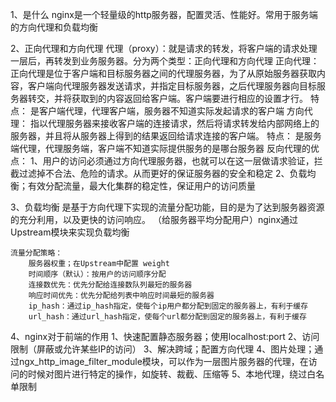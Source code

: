 1、是什么
    nginx是一个轻量级的http服务器，配置灵活、性能好。常用于服务端的方向代理和负载均衡
    
2、正向代理和方向代理
    代理（proxy）：就是请求的转发，将客户端的请求处理一层后，再转发到业务服务器。分为两个类型：正向代理和方向代理
    正向代理：
        正向代理是位于客户端和目标服务器之间的代理服务器，为了从原始服务器获取内容，客户端向代理服务器发送请求，并指定目标服务器，之后代理服务器向目标服务器转交，并将获取到的内容返回给客户端。客户端要进行相应的设置才行。
        特点：
            是客户端代理，代理客户端，服务器不知道实际发起请求的客户端
    方向代理：
        指以代理服务器来接收客户端的连接请求，然后将请求转发给内部网络上的服务器，并且将从服务器上得到的结果返回给请求连接的客户端。
        特点：
            是服务端代理，代理服务端，客户端不知道实际提供服务的是哪台服务器
    反向代理的优点：
        1、用户的访问必须通过方向代理服务器，也就可以在这一层做请求验证，拦截过滤掉不合法、危险的请求。从而更好的保证服务器的安全和稳定
        2、负载均衡；有效分配流量，最大化集群的稳定性，保证用户的访问质量
        
3、负载均衡
    是基于方向代理下实现的流量分配功能，目的是为了达到服务器资源的充分利用，以及更快的访问响应。
    （给服务器平均分配用户）nginx通过 Upstream模块来实现负载均衡
    
    流量分配策略：
        服务器权重；在Upstream中配置 weight
        时间顺序（默认）：按用户的访问顺序分配
        连接数优先：优先分配给连接数队列最短的服务器
        响应时间优先：优先分配给列表中响应时间最短的服务器
        ip_hash：通过ip_hash指定，使每个ip用户都分配到固定的服务器上，有利于缓存
        url_hash：通过url_hash指定，使每个url都分配到固定的服务器上，有利于缓存

4、nginx对于前端的作用
    1、快速配置静态服务器；使用localhost:port
    2、访问限制（屏蔽或允许某些IP的访问）
    3、解决跨域；配置方向代理
    4、图片处理；通过ngx_http_image_filter_module模块，可以作为一层图片服务器的代理，在访问的时候对图片进行特定的操作，如旋转、裁截、压缩等
    5、本地代理，绕过白名单限制
